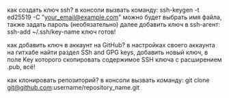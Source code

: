 как создать ключ ssh?
    в консоли вызвать команду: ssh-keygen -t ed25519 -C "your_email@example.com"
    можно будет выбрать имя файла, также задать пароль (необязательно)
    далее добавить ключ в ssh-агент: ssh-add ~/.ssh/key-name
ключ готов!

как добавить ключ в аккаунт на GitHub?
    в настройках своего аккаунта на гитхабе найти раздел SSh and GPG keys,
    добавить новый ключ, в поле Key которого скопировать содержимое SSH ключа с расширением .pub,
всё!

как клонировать репозиторий?
    в консоли вызвать команду: git clone git@github.com:username/repository_name.git

